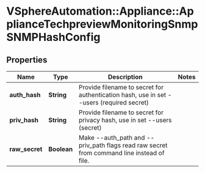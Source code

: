 # VSphereAutomation::Appliance::ApplianceTechpreviewMonitoringSnmpSNMPHashConfig

## Properties
Name | Type | Description | Notes
------------ | ------------- | ------------- | -------------
**auth_hash** | **String** | Provide filename to secret for authentication hash, use in set --users (required secret) | 
**priv_hash** | **String** | Provide filename to secret for privacy hash, use in set --users (secret) | 
**raw_secret** | **Boolean** | Make --auth_path and --priv_path flags read raw secret from command line instead of file. | 


